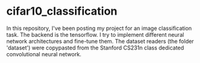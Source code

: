# cifar10_classification
In this repository, I've been posting my project for an image classification task. The backend is the tensorflow.
I try to implement different neural network architectures and fine-tune them.
The dataset readers (the folder 'dataset') were copypasted from the Stanford CS231n class dedicated convolutional neural network.

